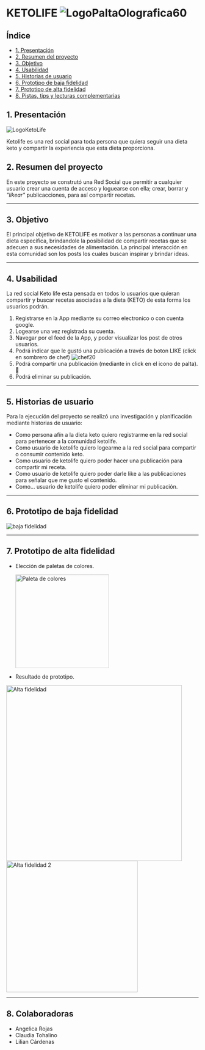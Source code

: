 # KETOLIFE ![LogoPaltaOlografica60](https://github.com/Liliancardenas/DEV006-social-network.github.io/assets/127140327/a2e3caed-a250-400e-b168-35252952f03c)

## Índice

* [1. Presentación](#1-presentación)
* [2. Resumen del proyecto](#2-resumen-del-proyecto)
* [3. Objetivo](#3-objetivo)
* [4. Usabilidad](#4-usabilidad)
* [5. Historias de usuario](#5-historias-de-usuario-)
* [6. Prototipo de baja fidelidad](#6-prototipo-de-baja-fidelidad)
* [7. Prototipo de alta fidelidad](#7-Prototipo-de-alta-fidelidad)
* [8. Pistas, tips y lecturas complementarias](#8-pistas-tips-y-lecturas-complementarias)

## 1. Presentación

![LogoKetoLife](https://github.com/Liliancardenas/DEV006-data-loversRickandMorty/assets/127140327/9c614bdf-f063-46ef-9235-eebc9ca4042a)

Ketolife es una red social para toda persona que quiera seguir una dieta keto y compartir la experiencia que esta dieta proporciona.


## 2. Resumen del proyecto

En este proyecto se construtó una Red Social que permitir a cualquier usuario crear una cuenta de acceso
y loguearse con ella; crear, borrar y _"likear"_ publicacciones, para así compartir recetas. 
*** 


## 3. Objetivo

El principal objetivo de KETOLIFE es motivar a las personas a continuar una dieta específica, brindandole la posibilidad de compartir recetas que se adecuen a sus necesidades de alimentación. La principal interacción en esta comunidad son los posts los cuales buscan inspirar y brindar ideas. 
***


## 4. Usabilidad

La red social Keto life esta pensada en todos lo usuarios que quieran compartir y buscar recetas asociadas a la dieta (KETO)  de esta forma los usuarios podrán.
1. Registrarse en la App mediante su correo electronico o con cuenta google.
2. Logearse una vez registrada su cuenta.
3. Navegar por el feed de la App, y poder visualizar los post de otros usuarios.
4. Podrá indicar que le gustó una publicación a través de boton LIKE (click en sombrero de chef) 
![chef20](https://github.com/Liliancardenas/DEV006-social-network.github.io/assets/127140327/d9e2dd02-bbce-4e5b-a514-8f558574936b)
5. Podrá compartir una publicación (mediante in click en el icono de palta). 🥑
6. Podrá eliminar su publicación. 
***


## 5. Historias de usuario 

Para la ejecución del proyecto se realizó una investigación y planificación mediante historias de usuario: 
* Como persona afín a la dieta keto quiero registrarme en la red social para pertenecer a la comunidad ketolife.
* Como usuario de ketolife quiero logearme a la red social para compartir o consumir contenido keto.
* Como usuario de ketolife quiero poder hacer una publicación para compartir mi receta.
* Como usuario de ketolife quiero poder darle like a las publicaciones para señalar que me gusto el contenido.
* Como… usuario de ketolife quiero poder eliminar mi publicación.
***


## 6. Prototipo de baja fidelidad 

![baja fidelidad](https://github.com/Liliancardenas/DEV006-social-network.github.io/assets/127140327/277954fc-cff4-4c64-b025-d38b48ab4150)

***


## 7. Prototipo de alta fidelidad 
* Elección de paletas de colores.

    <img width="245" alt="Paleta de colores" src="https://github.com/Liliancardenas/DEV006-social-network.github.io/assets/127140327/7d2d1f99-fcff-486b-a279-0721341af464">

* Resultado de prototipo.

<img width="460" alt="Alta fidelidad" src="https://github.com/Liliancardenas/DEV006-social-network.github.io/assets/127140327/0e18fe09-83e9-47fd-a494-c3ec211a4d31">

<img width="344" alt="Alta fidelidad 2" src="https://github.com/Liliancardenas/DEV006-social-network.github.io/assets/127140327/22147b3d-44a8-43f9-94dc-442e2b82bb8e">

***


## 8. Colaboradoras 

* Angelica Rojas
* Claudia Tohalino
* Lilian Cárdenas







